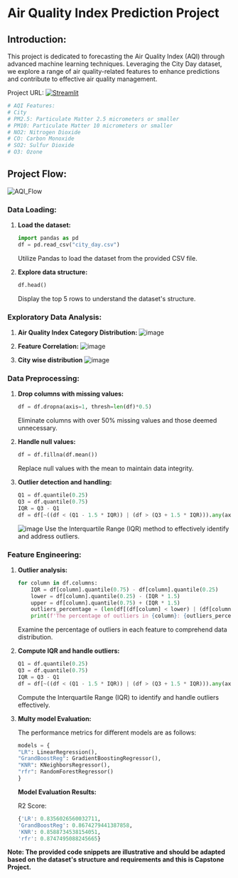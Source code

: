 # Air Quality Index Prediction Project

## Introduction:
This project is dedicated to forecasting the Air Quality Index (AQI) through advanced machine learning techniques. Leveraging the City Day dataset, we explore a range of air quality-related features to enhance predictions and contribute to effective air quality management.

Project URL:  [![Streamlit](https://img.shields.io/badge/Streamlit-%230077B5.svg?logo=streamlit&logoColor=white)](https://aqi-predict-app.onrender.com/)

```python
# AQI Features: 
# City
# PM2.5: Particulate Matter 2.5 micrometers or smaller
# PM10: Particulate Matter 10 micrometers or smaller
# NO2: Nitrogen Dioxide
# CO: Carbon Monoxide
# SO2: Sulfur Dioxide
# O3: Ozone
```

## Project Flow:
![AQI_Flow](https://github.com/Surendraprajapat18/Air-Quality-Index-Prediction-/assets/97840357/c7450772-cc5b-49a2-94ce-eada346a2694)


### Data Loading:
1. **Load the dataset:**
   ```python
   import pandas as pd
   df = pd.read_csv("city_day.csv")
   ```
   Utilize Pandas to load the dataset from the provided CSV file.

2. **Explore data structure:**
   ```python
   df.head()
   ```
   Display the top 5 rows to understand the dataset's structure.

### Exploratory Data Analysis: 
1. **Air Quality Index Category Distribution:**
![image](https://github.com/Surendraprajapat18/Air-Quality-Index-Prediction-/assets/97840357/63ad1e9f-0d43-4791-bbd5-b2c5dba45d23)

2. **Feature Correlation:**
   ![image](https://github.com/Surendraprajapat18/Air-Quality-Index-Prediction-/assets/97840357/de24906c-ba1b-4764-9a6c-a660f4bfce2e)

3. **City wise distribution**
   ![image](https://github.com/Surendraprajapat18/Air-Quality-Index-Prediction-/assets/97840357/7b17339f-4498-4955-9c2d-6194271ae0dd)



### Data Preprocessing:
1. **Drop columns with missing values:**
   ```python
   df = df.dropna(axis=1, thresh=len(df)*0.5)
   ```
   Eliminate columns with over 50% missing values and those deemed unnecessary.

2. **Handle null values:**
   ```python
   df = df.fillna(df.mean())
   ```
   Replace null values with the mean to maintain data integrity.

3. **Outlier detection and handling:**
   ```python
   Q1 = df.quantile(0.25)
   Q3 = df.quantile(0.75)
   IQR = Q3 - Q1
   df = df[~((df < (Q1 - 1.5 * IQR)) | (df > (Q3 + 1.5 * IQR))).any(axis=1)]

   ```
   ![image](https://github.com/Surendraprajapat18/Air-Quality-Index-Prediction-/assets/97840357/c2d9442b-90fd-4d18-8d22-19904e4a25c6)
   Use the Interquartile Range (IQR) method to effectively identify and address outliers.

### Feature Engineering:
1. **Outlier analysis:**
   ```python
   for column in df.columns:
       IQR = df[column].quantile(0.75) - df[column].quantile(0.25)
       lower = df[column].quantile(0.25) - (IQR * 1.5)
       upper = df[column].quantile(0.75) + (IQR * 1.5)
       outliers_percentage = (len(df[(df[column] < lower) | (df[column] > upper)]) / len(df)) * 100
       print(f'The percentage of outliers in {column}: {outliers_percentage}%')
   ```
   Examine the percentage of outliers in each feature to comprehend data distribution.

2. **Compute IQR and handle outliers:**
   ```python
   Q1 = df.quantile(0.25)
   Q3 = df.quantile(0.75)
   IQR = Q3 - Q1
   df = df[~((df < (Q1 - 1.5 * IQR)) | (df > (Q3 + 1.5 * IQR))).any(axis=1)]
   ```
   Compute the Interquartile Range (IQR) to identify and handle outliers effectively.

3. **Multy model Evaluation:**

   The performance metrics for different models are as follows:
     ```python
   models = {
    "LR": LinearRegression(),
    "GrandBoostReg": GradientBoostingRegressor(),
    "KNR": KNeighborsRegressor(),
    "rfr": RandomForestRegressor()
    }
   ```

   **Model Evaluation Results:**

    R2 Score:
      ```python
    {'LR': 0.8356026560032711,
   'GrandBoostReg': 0.8674279441387858,
   'KNR': 0.8588734538154051,
   'rfr': 0.8747495088245665}
    ```

**Note: The provided code snippets are illustrative and should be adapted based on the dataset's structure and requirements and this is Capstone Project.**
